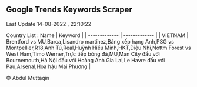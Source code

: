 

## Google Trends Keywords Scraper 
 
Last Update 14-08-2022 , 22:10:22

Country List :
 Name  | Keyword |
| ------------- | ------------- |
| VIETNAM | Brentford vs MU,Barca,Lisandro martínez,Bảng xếp hạng Anh,PSG vs Montpellier,R18,Anh Tú,Real,Huỳnh Hiểu Minh,HKT,Diệu Nhi,Nottm Forest vs West Ham,Timo Werner,Trực tiếp bóng đá,MU,Man City đấu với Bournemouth,Hà Nội đấu với Hoàng Anh Gia Lai,Le Havre đấu với Pau,Arsenal,Hoa hậu Mai Phương |



© Abdul Muttaqin 

